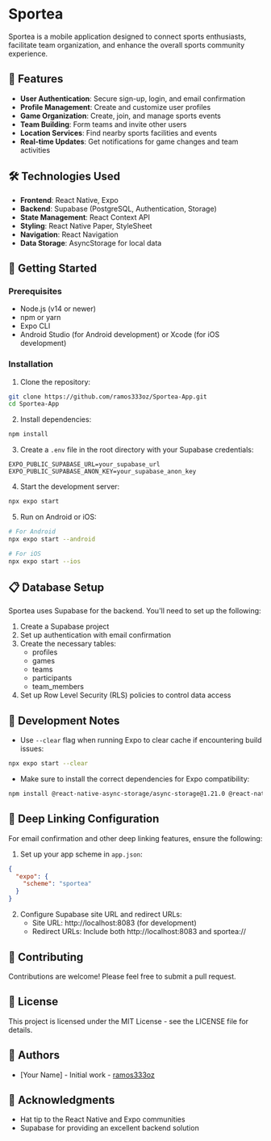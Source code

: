 # Sportea

Sportea is a mobile application designed to connect sports enthusiasts, facilitate team organization, and enhance the overall sports community experience.

## 📱 Features

- **User Authentication**: Secure sign-up, login, and email confirmation
- **Profile Management**: Create and customize user profiles
- **Game Organization**: Create, join, and manage sports events
- **Team Building**: Form teams and invite other users
- **Location Services**: Find nearby sports facilities and events
- **Real-time Updates**: Get notifications for game changes and team activities

## 🛠️ Technologies Used

- **Frontend**: React Native, Expo
- **Backend**: Supabase (PostgreSQL, Authentication, Storage)
- **State Management**: React Context API
- **Styling**: React Native Paper, StyleSheet
- **Navigation**: React Navigation
- **Data Storage**: AsyncStorage for local data

## 🚀 Getting Started

### Prerequisites

- Node.js (v14 or newer)
- npm or yarn
- Expo CLI
- Android Studio (for Android development) or Xcode (for iOS development)

### Installation

1. Clone the repository:
```bash
git clone https://github.com/ramos333oz/Sportea-App.git
cd Sportea-App
```

2. Install dependencies:
```bash
npm install
```

3. Create a `.env` file in the root directory with your Supabase credentials:
```
EXPO_PUBLIC_SUPABASE_URL=your_supabase_url
EXPO_PUBLIC_SUPABASE_ANON_KEY=your_supabase_anon_key
```

4. Start the development server:
```bash
npx expo start
```

5. Run on Android or iOS:
```bash
# For Android
npx expo start --android

# For iOS
npx expo start --ios
```

## 📋 Database Setup

Sportea uses Supabase for the backend. You'll need to set up the following:

1. Create a Supabase project
2. Set up authentication with email confirmation
3. Create the necessary tables:
   - profiles
   - games
   - teams
   - participants
   - team_members
4. Set up Row Level Security (RLS) policies to control data access

## 🧪 Development Notes

- Use `--clear` flag when running Expo to clear cache if encountering build issues:
```bash
npx expo start --clear
```

- Make sure to install the correct dependencies for Expo compatibility:
```bash
npm install @react-native-async-storage/async-storage@1.21.0 @react-native-community/datetimepicker@7.7.0 react-native@0.73.6
```

## 📱 Deep Linking Configuration

For email confirmation and other deep linking features, ensure the following:

1. Set up your app scheme in `app.json`:
```json
{
  "expo": {
    "scheme": "sportea"
  }
}
```

2. Configure Supabase site URL and redirect URLs:
   - Site URL: http://localhost:8083 (for development)
   - Redirect URLs: Include both http://localhost:8083 and sportea://

## 🤝 Contributing

Contributions are welcome! Please feel free to submit a pull request.

## 📄 License

This project is licensed under the MIT License - see the LICENSE file for details.

## 👥 Authors

- [Your Name] - Initial work - [ramos333oz](https://github.com/ramos333oz)

## 🙏 Acknowledgments

- Hat tip to the React Native and Expo communities
- Supabase for providing an excellent backend solution 